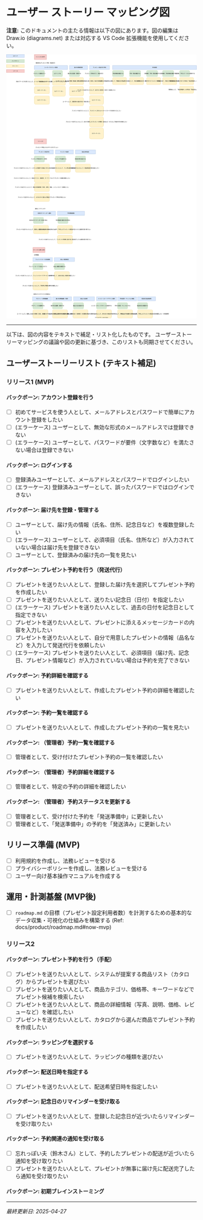 # ユーザー ストーリー マッピング図

**注意:** このドキュメントの主たる情報は以下の図にあります。図の編集は Draw.io (diagrams.net) または対応する VS Code 拡張機能を使用してください。

![ユーザーストーリーマップ図](user_story_mapping.drawio.svg)

---

以下は、図の内容をテキストで補足・リスト化したものです。
ユーザーストーリーマッピングの議論や図の更新に基づき、このリストも同期させてください。

## ユーザーストーリーリスト (テキスト補足)

### リリース1 (MVP)

#### バックボーン: アカウント登録を行う
*   [ ] 初めてサービスを使う人として、メールアドレスとパスワードで簡単にアカウント登録をしたい
*   [ ] (エラーケース) ユーザーとして、無効な形式のメールアドレスでは登録できない
*   [ ] (エラーケース) ユーザーとして、パスワードが要件（文字数など）を満たさない場合は登録できない

#### バックボーン: ログインする
*   [ ] 登録済みユーザーとして、メールアドレスとパスワードでログインしたい
*   [ ] (エラーケース) 登録済みユーザーとして、誤ったパスワードではログインできない

#### バックボーン: 届け先を登録・管理する
*   [ ] ユーザーとして、届け先の情報（氏名、住所、記念日など）を複数登録したい
*   [ ] (エラーケース) ユーザーとして、必須項目（氏名、住所など）が入力されていない場合は届け先を登録できない
*   [ ] ユーザーとして、登録済みの届け先の一覧を見たい

#### バックボーン: プレゼント予約を行う（発送代行）
*   [ ] プレゼントを送りたい人として、登録した届け先を選択してプレゼント予約を作成したい
*   [ ] プレゼントを送りたい人として、送りたい記念日（日付）を指定したい
*   [ ] (エラーケース) プレゼントを送りたい人として、過去の日付を記念日として指定できない
*   [ ] プレゼントを送りたい人として、プレゼントに添えるメッセージカードの内容を入力したい
*   [ ] プレゼントを送りたい人として、自分で用意したプレゼントの情報（品名など）を入力して発送代行を依頼したい
*   [ ] (エラーケース) プレゼントを送りたい人として、必須項目（届け先、記念日、プレゼント情報など）が入力されていない場合は予約を完了できない

#### バックボーン: 予約詳細を確認する
*   [ ] プレゼントを送りたい人として、作成したプレゼント予約の詳細を確認したい

#### バックボーン: 予約一覧を確認する
*   [ ] プレゼントを送りたい人として、作成したプレゼント予約の一覧を見たい

#### バックボーン: （管理者）予約一覧を確認する
*   [ ] 管理者として、受け付けたプレゼント予約の一覧を確認したい

#### バックボーン: （管理者）予約詳細を確認する
*   [ ] 管理者として、特定の予約の詳細を確認したい

#### バックボーン: （管理者）予約ステータスを更新する
*   [ ] 管理者として、受け付けた予約を「発送準備中」に更新したい
*   [ ] 管理者として、「発送準備中」の予約を「発送済み」に更新したい

## リリース準備 (MVP)

*   [ ] 利用規約を作成し、法務レビューを受ける
*   [ ] プライバシーポリシーを作成し、法務レビューを受ける
*   [ ] ユーザー向け基本操作マニュアルを作成する

## 運用・計測基盤 (MVP後)

*   [ ] `roadmap.md` の目標（プレゼント設定利用者数）を計測するための基本的なデータ収集・可視化の仕組みを構築する (Ref: docs/product/roadmap.md#now-mvp)

### リリース2

#### バックボーン: プレゼント予約を行う（手配）
*   [ ] プレゼントを送りたい人として、システムが提案する商品リスト（カタログ）からプレゼントを選びたい
*   [ ] プレゼントを送りたい人として、商品カテゴリ、価格帯、キーワードなどでプレゼント候補を検索したい
*   [ ] プレゼントを送りたい人として、商品の詳細情報（写真、説明、価格、レビューなど）を確認したい
*   [ ] プレゼントを送りたい人として、カタログから選んだ商品でプレゼント予約を作成したい

#### バックボーン: ラッピングを選択する
*   [ ] プレゼントを送りたい人として、ラッピングの種類を選びたい

#### バックボーン: 配送日時を指定する
*   [ ] プレゼントを送りたい人として、配送希望日時を指定したい

#### バックボーン: 記念日のリマインダーを受け取る
*   [ ] プレゼントを送りたい人として、登録した記念日が近づいたらリマインダーを受け取りたい

#### バックボーン: 予約関連の通知を受け取る
*   [ ] 忘れっぽい夫（鈴木さん）として、予約したプレゼントの配送が近づいたら通知を受け取りたい
*   [ ] プレゼントを送りたい人として、プレゼントが無事に届け先に配送完了したら通知を受け取りたい

#### バックボーン: 初期ブレインストーミング

---
*最終更新日: 2025-04-27*
